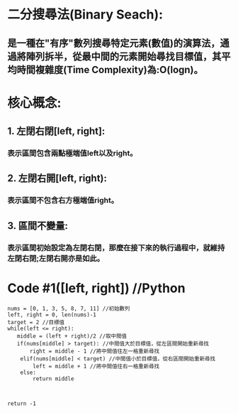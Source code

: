 # 二分搜尋法(Binary Seach):
## 是一種在"有序"數列搜尋特定元素(數值)的演算法，通過將陣列拆半，從最中間的元素開始尋找目標值，其平均時間複雜度(Time Complexity)為:O(logn)。
# 核心概念:
## 1. 左閉右閉[left, right]:
### 表示區間包含兩點極端值left以及right。
## 2. 左閉右開[left, right):
### 表示區間不包含右方極端值right。
## 3. 區間不變量:
### 表示區間初始設定為左閉右閉，那麼在接下來的執行過程中，就維持左閉右閉;左閉右開亦是如此。
# Code #1([left, right]) //Python
    nums = [0, 1, 3, 5, 8, 7, 11] //初始數列
    left, right = 0, len(nums)-1
    target = 2 //目標值
    while(left <= right):
       middle = (left + right)/2 //取中間值
       if(nums[middle] > target): //中間值大於目標值，從左區間開始重新尋找
           right = middle - 1 //將中間值往左一格重新尋找
        elif(nums[middle] < target) //中間值小於目標值，從右區間開始重新尋找
            left = middle + 1 //將中間值往右一格重新尋找
        else:
            return middle



    return -1
            

